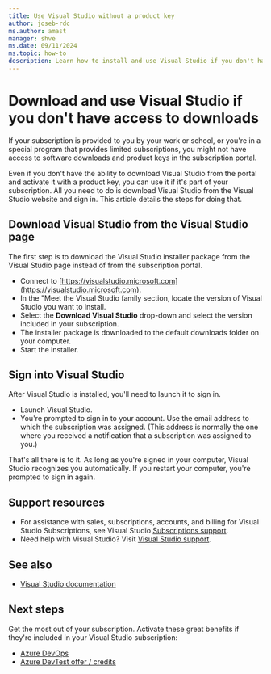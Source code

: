 ```yaml
---
title: Use Visual Studio without a product key
author: joseb-rdc
ms.author: amast
manager: shve
ms.date: 09/11/2024
ms.topic: how-to
description: Learn how to install and use Visual Studio if you don't have access to downloads.
---
```


# Download and use Visual Studio if you don't have access to downloads

If your subscription is provided to you by your work or school, or you're in a special program that provides limited subscriptions, you might not have access to software downloads and product keys in the subscription portal. 

Even if you don't have the ability to download Visual Studio from the portal and activate it with a product key, you can use it if it's part of your subscription. All you need to do is download Visual Studio from the Visual Studio website and sign in. This article details the steps for doing that. 

## Download Visual Studio from the Visual Studio page
The first step is to download the Visual Studio installer package from the Visual Studio page instead of from the subscription portal.
- Connect to [https://visualstudio.microsoft.com](https://visualstudio.microsoft.com). 
- In the "Meet the Visual Studio family section, locate the version of Visual Studio you want to install.
- Select the **Download Visual Studio** drop-down and select the version included in your subscription. 
- The installer package is downloaded to the default downloads folder on your computer. 
- Start the installer. 

## Sign into Visual Studio
After Visual Studio is installed, you'll need to launch it to sign in.
- Launch Visual Studio. 
- You're prompted to sign in to your account. Use the email address to which the subscription was assigned. (This address is normally the one where you received a notification that a subscription was assigned to you.)

That's all there is to it. As long as you're signed in your computer, Visual Studio recognizes you automatically. If you restart your computer, you're prompted to sign in again. 

## Support resources

+ For assistance with sales, subscriptions, accounts, and billing for Visual Studio Subscriptions, see Visual Studio [Subscriptions support](https://aka.ms/vssubscriberhelp).
+ Need help with Visual Studio? Visit [Visual Studio support](https://visualstudio.microsoft.com/support/).

## See also

+ [Visual Studio documentation](/visualstudio/)

## Next steps

Get the most out of your subscription. Activate these great benefits if they're included in your Visual Studio subscription:
+ [Azure DevOps](vs-azure-devops.md)
+ [Azure DevTest offer / credits](/azure/devtest/offer/)
